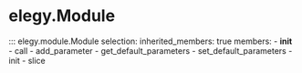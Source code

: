 
# elegy.Module

::: elegy.module.Module
    selection:
        inherited_members: true
        members:
            - __init__
            - call
            - add_parameter
            - get_default_parameters
            - set_default_parameters
            - init
            - slice
        